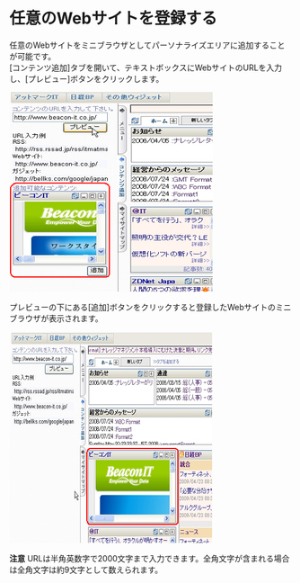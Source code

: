 # 任意のWebサイトを登録する

任意のWebサイトをミニブラウザとしてパーソナライズエリアに追加することが可能です。  
[コンテンツ追加]タブを開いて、テキストボックスにWebサイトのURLを入力し、[プレビュー]ボタンをクリックします。

![WebサイトのURLを入力][Add Contents]

プレビューの下にある[追加]ボタンをクリックすると登録したWebサイトのミニブラウザが表示されます。

![ミニブラウザの追加][Added MiniBrowser Gadget]

**注意** URLは半角英数字で2000文字まで入力できます。全角文字が含まれる場合は全角文字は約9文字として数えられます。


[Add Contents]: images/user-panel/registering-an-optional-web-site-1.png "WebサイトのURLを入力"
[Added MiniBrowser Gadget]: images/user-panel/registering-an-optional-web-site-2.png "ミニブラウザの追加"
